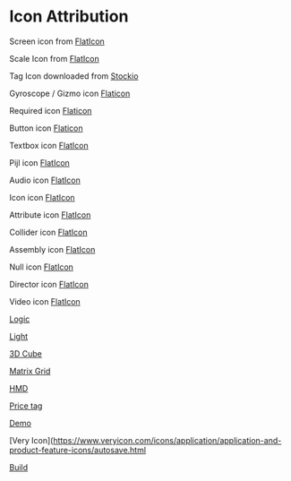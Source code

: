 # Icon Attribution

Screen icon from [FlatIcon](https://www.flaticon.com/free-icons/content-writing)

Scale Icon from [FlatIcon](https://www.flaticon.com/free-icons/scalability)

Tag Icon downloaded from [Stockio](https://www.stockio.com/free-icon/blossom-icon-set-tag)

Gyroscope / Gizmo icon [Flaticon](https://www.flaticon.com/free-icon/gyroscope_2923676)

Required icon [Flaticon](https://www.flaticon.com/free-icons/asterisk)

Button icon [Flaticon](https://www.flaticon.com/free-icons/button)

Textbox icon [FlatIcon](https://www.flaticon.com/free-icons/text)

Pijl icon [FlatIcon](https://www.flaticon.com/free-icons/my-location)

Audio icon [FlatIcon](https://www.flaticon.com/free-icons/sound-waves)

Icon icon [FlatIcon](https://www.flaticon.com/free-icons/more)

Attribute icon [FlatIcon](https://www.flaticon.com/free-icons/attribute)

Collider icon [FlatIcon](https://www.flaticon.com/free-icons/collide)

Assembly icon [FlatIcon](https://www.flaticon.com/free-icons/assembly)

Null icon [FlatIcon](https://www.flaticon.com/free-icons/null)

Director icon [FlatIcon](https://www.flaticon.com/free-icons/actor)

Video icon [FlatIcon](https://www.flaticon.com/free-icons/recording)

[Logic](https://www.flaticon.com/free-icons/logic)

[Light](https://www.flaticon.com/free-icons/christmas)

[3D Cube](https://www.flaticon.com/free-icons/hologram)
 
[Matrix Grid](https://www.flaticon.com/free-icons/virtual-reality-glasses)

[HMD](https://www.flaticon.com/free-icons/headset)

[Price tag](https://www.flaticon.com/free-icons/price)

[Demo](https://www.flaticon.com/free-icons/demo)

[Very Icon](https://www.veryicon.com/icons/application/application-and-product-feature-icons/autosave.html

[Build](https://www.flaticon.com/free-icons/code)